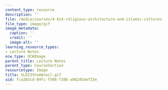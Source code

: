 ```yaml
---
content_type: resource
description: ''
file: /media/courses/4-614-religious-architecture-and-islamic-cultures-fall-2002/fca383cd89fcf508f386a86245def15e_SLD23thumbnail.gif
file_type: image/gif
image_metadata:
  caption: ''
  credit: ''
  image-alt: ''
learning_resource_types:
- Lecture Notes
ocw_type: OCWImage
parent_title: Lecture Notes
parent_type: CourseSection
resourcetype: Image
title: SLD23thumbnail.gif
uid: fca383cd-89fc-f508-f386-a86245def15e
---
```

